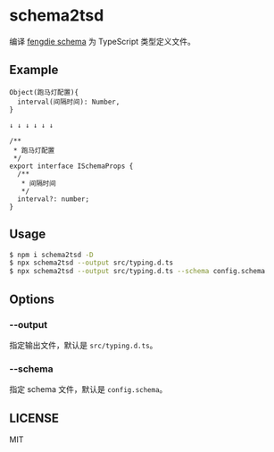 # schema2tsd

编译 [fengdie schema](https://www.npmjs.com/package/schema-util) 为 TypeScript 类型定义文件。

## Example

```
Object(跑马灯配置){
  interval(间隔时间): Number,
}

↓ ↓ ↓ ↓ ↓ ↓

/**
 * 跑马灯配置
 */
export interface ISchemaProps {
  /**
   * 间隔时间
   */
  interval?: number;
}
```

## Usage

```bash
$ npm i schema2tsd -D
$ npx schema2tsd --output src/typing.d.ts
$ npx schema2tsd --output src/typing.d.ts --schema config.schema
```

## Options

### --output

指定输出文件，默认是 `src/typing.d.ts`。

### --schema

指定 schema 文件，默认是 `config.schema`。

## LICENSE

MIT
